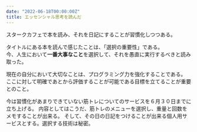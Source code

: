```yaml
---
date: "2022-06-18T00:00:00Z"
title: エッセンシャル思考を読んだ
---
```


スタークカフェで本を読み、それを日記にすることが習慣化しつつある。

タイトルにある本を読んで感じたことは、「選択の重要性」である。<br>
今、人生において**一番大事なこと**を選択して、それを愚直に実行するべきと読み取った。

現在の自分において大切なことは、プログラミング力を強化することである。
ここに対して明確であとから評価することが可能である目標を立てることが重要とのこと。

今は習慣化があまりできていない筋トレについてのサービスを６月３０日までに立ち上げる。
内容としてはこうだ、筋トレのメニューを選択し、重量と回数をメモすることが出来る。
そして、その日の日記をつけることが出来る個人用サービスとする。選択する技術は秘密。